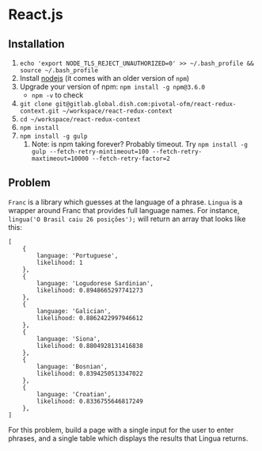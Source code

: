 # React.js

## Installation

1. `echo 'export NODE_TLS_REJECT_UNAUTHORIZED=0' >> ~/.bash_profile && source ~/.bash_profile`
1. Install [nodejs](https://nodejs.org/en/) (it comes with an older version of `npm`)
1. Upgrade your version of npm: `npm install -g npm@3.6.0`
    - `npm -v` to check
1. `git clone git@gitlab.global.dish.com:pivotal-ofm/react-redux-context.git ~/workspace/react-redux-context`
1. `cd ~/workspace/react-redux-context`
1. `npm install`
1. `npm install -g gulp`
    1. Note: is npm taking forever? Probably timeout. Try `npm install -g gulp --fetch-retry-mintimeout=100 --fetch-retry-maxtimeout=10000 --fetch-retry-factor=2`

## Problem

`Franc` is a library which guesses at the language of a phrase.
`Lingua` is a wrapper around Franc that provides full language names. For 
instance, `lingua('O Brasil caiu 26 posições');` will return an array
that looks like this: 

```
[
    {
        language: 'Portuguese',
        likelihood: 1
    },
    {
        language: 'Logudorese Sardinian',
        likelihood: 0.8948665297741273
    },
    {
        language: 'Galician',
        likelihood: 0.8862422997946612
    },
    {
        language: 'Siona',
        likelihood: 0.8804928131416838
    },
    {
        language: 'Bosnian',
        likelihood: 0.8394250513347022
    },
    {
        language: 'Croatian',
        likelihood: 0.8336755646817249
    },
]
```
 
For this problem, build a page with a single input for the user to
enter phrases, and a single table which displays the results that Lingua
returns.